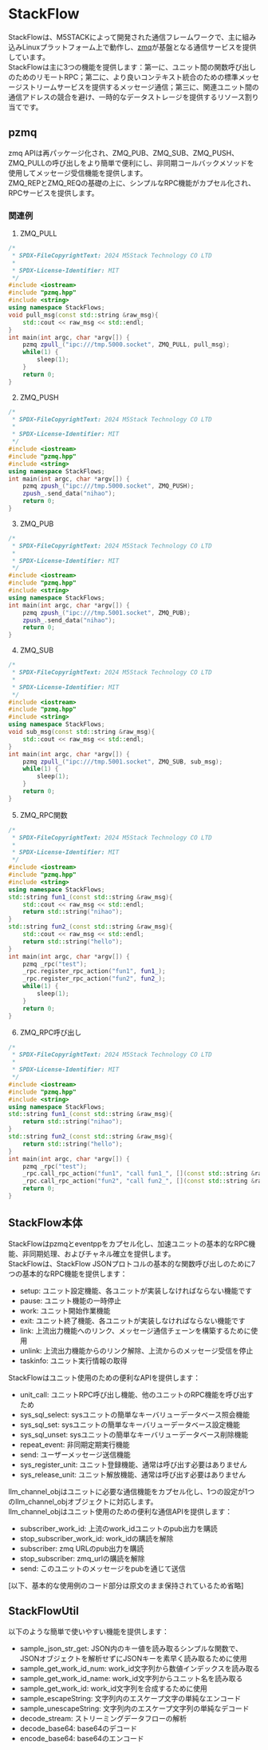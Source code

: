 # StackFlow
StackFlowは、M5STACKによって開発された通信フレームワークで、主に組み込みLinuxプラットフォーム上で動作し、[zmq](https://zeromq.org/)が基盤となる通信サービスを提供しています。  
StackFlowは主に3つの機能を提供します：第一に、ユニット間の関数呼び出しのためのリモートRPC；第二に、より良いコンテキスト統合のための標準メッセージストリームサービスを提供するメッセージ通信；第三に、関連ユニット間の通信アドレスの競合を避け、一時的なデータストレージを提供するリソース割り当てです。

## pzmq
zmq APIは再パッケージ化され、ZMQ_PUB、ZMQ_SUB、ZMQ_PUSH、ZMQ_PULLの呼び出しをより簡単で便利にし、非同期コールバックメソッドを使用してメッセージ受信機能を提供します。  
ZMQ_REPとZMQ_REQの基礎の上に、シンプルなRPC機能がカプセル化され、RPCサービスを提供します。

### 関連例
1. ZMQ_PULL
```c++
/*
 * SPDX-FileCopyrightText: 2024 M5Stack Technology CO LTD
 *
 * SPDX-License-Identifier: MIT
 */
#include <iostream>
#include "pzmq.hpp"
#include <string>
using namespace StackFlows;
void pull_msg(const std::string &raw_msg){
    std::cout << raw_msg << std::endl;
}
int main(int argc, char *argv[]) {
    pzmq zpull_("ipc:///tmp.5000.socket", ZMQ_PULL, pull_msg);
    while(1) {
        sleep(1);
    }
    return 0;
}
```

2. ZMQ_PUSH
```c++
/*
 * SPDX-FileCopyrightText: 2024 M5Stack Technology CO LTD
 *
 * SPDX-License-Identifier: MIT
 */
#include <iostream>
#include "pzmq.hpp"
#include <string>
using namespace StackFlows;
int main(int argc, char *argv[]) {
    pzmq zpush_("ipc:///tmp.5000.socket", ZMQ_PUSH);
    zpush_.send_data("nihao");
    return 0;
}
```

3. ZMQ_PUB
```c++
/*
 * SPDX-FileCopyrightText: 2024 M5Stack Technology CO LTD
 *
 * SPDX-License-Identifier: MIT
 */
#include <iostream>
#include "pzmq.hpp"
#include <string>
using namespace StackFlows;
int main(int argc, char *argv[]) {
    pzmq zpush_("ipc:///tmp.5001.socket", ZMQ_PUB);
    zpush_.send_data("nihao");
    return 0;
}
```

4. ZMQ_SUB
```c++
/*
 * SPDX-FileCopyrightText: 2024 M5Stack Technology CO LTD
 *
 * SPDX-License-Identifier: MIT
 */
#include <iostream>
#include "pzmq.hpp"
#include <string>
using namespace StackFlows;
void sub_msg(const std::string &raw_msg){
    std::cout << raw_msg << std::endl;
}
int main(int argc, char *argv[]) {
    pzmq zpull_("ipc:///tmp.5001.socket", ZMQ_SUB, sub_msg);
    while(1) {
        sleep(1);
    }
    return 0;
}
```

5. ZMQ_RPC関数
```c++
/*
 * SPDX-FileCopyrightText: 2024 M5Stack Technology CO LTD
 *
 * SPDX-License-Identifier: MIT
 */
#include <iostream>
#include "pzmq.hpp"
#include <string>
using namespace StackFlows;
std::string fun1_(const std::string &raw_msg){
    std::cout << raw_msg << std::endl;
    return std::string("nihao");
}
std::string fun2_(const std::string &raw_msg){
    std::cout << raw_msg << std::endl;
    return std::string("hello");
}
int main(int argc, char *argv[]) {
    pzmq _rpc("test");
    _rpc.register_rpc_action("fun1", fun1_);
    _rpc.register_rpc_action("fun2", fun2_);
    while(1) {
        sleep(1);
    }
    return 0;
}
```

6. ZMQ_RPC呼び出し
```c++
/*
 * SPDX-FileCopyrightText: 2024 M5Stack Technology CO LTD
 *
 * SPDX-License-Identifier: MIT
 */
#include <iostream>
#include "pzmq.hpp"
#include <string>
using namespace StackFlows;
std::string fun1_(const std::string &raw_msg){
    return std::string("nihao");
}
std::string fun2_(const std::string &raw_msg){
    return std::string("hello");
}
int main(int argc, char *argv[]) {
    pzmq _rpc("test");
    _rpc.call_rpc_action("fun1", "call fun1_", [](const std::string &raw_msg){std::cout << raw_msg << std::endl;});
    _rpc.call_rpc_action("fun2", "call fun2_", [](const std::string &raw_msg){std::cout << raw_msg << std::endl;});
    return 0;
}
```

## StackFlow本体
StackFlowはpzmqとeventppをカプセル化し、加速ユニットの基本的なRPC機能、非同期処理、およびチャネル確立を提供します。  
StackFlowは、StackFlow JSONプロトコルの基本的な関数呼び出しのために7つの基本的なRPC機能を提供します：

- setup: ユニット設定機能、各ユニットが実装しなければならない機能です
- pause: ユニット機能の一時停止
- work: ユニット開始作業機能
- exit: ユニット終了機能、各ユニットが実装しなければならない機能です
- link: 上流出力機能へのリンク、メッセージ通信チェーンを構築するために使用
- unlink: 上流出力機能からのリンク解除、上流からのメッセージ受信を停止
- taskinfo: ユニット実行情報の取得

StackFlowはユニット使用のための便利なAPIを提供します：
- unit_call: ユニットRPC呼び出し機能、他のユニットのRPC機能を呼び出すため
- sys_sql_select: sysユニットの簡単なキーバリューデータベース照会機能
- sys_sql_set: sysユニットの簡単なキーバリューデータベース設定機能
- sys_sql_unset: sysユニットの簡単なキーバリューデータベース削除機能
- repeat_event: 非同期定期実行機能
- send: ユーザーメッセージ送信機能
- sys_register_unit: ユニット登録機能、通常は呼び出す必要はありません
- sys_release_unit: ユニット解放機能、通常は呼び出す必要はありません

llm_channel_objはユニットに必要な通信機能をカプセル化し、1つの設定が1つのllm_channel_objオブジェクトに対応します。  
llm_channel_objはユニット使用のための便利な通信APIを提供します：
- subscriber_work_id: 上流のwork_idユニットのpub出力を購読
- stop_subscriber_work_id: work_idの購読を解除
- subscriber: zmq URLのpub出力を購読
- stop_subscriber: zmq_urlの購読を解除
- send: このユニットのメッセージをpubを通じて送信

[以下、基本的な使用例のコード部分は原文のまま保持されているため省略]

## StackFlowUtil
以下のような簡単で使いやすい機能を提供します：
- sample_json_str_get: JSON内のキー値を読み取るシンプルな関数で、JSONオブジェクトを解析せずにJSONキーを素早く読み取るために使用
- sample_get_work_id_num: work_id文字列から数値インデックスを読み取る
- sample_get_work_id_name: work_id文字列からユニット名を読み取る
- sample_get_work_id: work_id文字列を合成するために使用
- sample_escapeString: 文字列内のエスケープ文字の単純なエンコード
- sample_unescapeString: 文字列内のエスケープ文字列の単純なデコード
- decode_stream: ストリーミングデータフローの解析
- decode_base64: base64のデコード
- encode_base64: base64のエンコード
